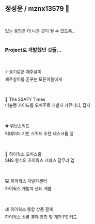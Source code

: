 ## 정성윤 / mznx13579 👋  
<br>

있는 동안은 더 나은 곳이 될 수 있도록...  
<br>
### Project로 개발했던 것들...


<br><br>
⚡ 슬기로운 제주살이  
제주살이를 꿈꾸는 모든이들에게


<br><br>
💬 The SSAFY Times  
미슐랭 가이드를 오마주로 개발자 커뮤니티, 잡지


<br><br>
⚽ 위닝스쿼드  
빅데이터 기반 스쿼드 추천 데스크톱 앱


<br><br>
🐬 하이웍스 오피스홈  
SNS 형식의 하이웍스 서비스 갈무리 앱


<br><br>
💻 하이웍스 개발자센터  
하이웍스 개발자 센터 개발


<br><br>
💰 하이웍스 통합 상품 결제  
하이웍스 상품 결제 통합 및 개편 FE 리드


